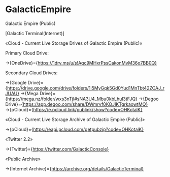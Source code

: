 # GalacticEmpire
Galactic Empire (Public)

[Galactic Terminal(Internet)]

«Cloud - Current Live Storage Drives of Galactic Empire (Public)»

Primary Cloud Drive:

→{OneDrive}={https://1drv.ms/u/s!Aqc9MHxrPssCakonMvM36o7BB0Q}

Secondary Cloud Drives:

→{Google Drive}={https://drive.google.com/drive/folders/1i5MyGqk5Gd0Yud1MnTbt42ZCAJ_rJUAU}
→{Mega Drive}={https://mega.nz/folder/wxs3nTjI#sNA3U4_Mbu0kbLhul3tFJQ}
→{Degoo Drive}={https://app.degoo.com/share/DWmrvf0KQJIKTgrkaowtMQ}
→{pCloud}={https://e.pcloud.link/publink/show?code=OHKotalK}

«Cloud - Current Live Storage Archive of Galactic Empire (Public)»

→{pCloud}={https://eapi.pcloud.com/getpubzip?code=OHKotalK}

«Twitter 2.2»

→{Twitter}={https://twitter.com/GalacticConsole}

«Public Archive»

→{Internet Archive}={https://archive.org/details/GalacticTerminal}

